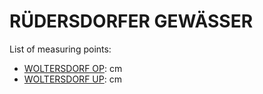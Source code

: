 # RÜDERSDORFER GEWÄSSER

List of measuring points:

* [WOLTERSDORF OP](./WOLTERSDORF-OP): <Value topic="rivers/pegel-online/RUEG/WOLTERSDORF-OP/measurementValue"/> cm
* [WOLTERSDORF UP](./WOLTERSDORF-UP): <Value topic="rivers/pegel-online/RUEG/WOLTERSDORF-UP/measurementValue"/> cm
